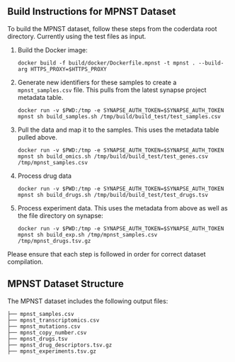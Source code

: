 ## Build Instructions for MPNST Dataset

To build the MPNST dataset, follow these steps from the coderdata root
directory. Currently using the test files as input. 

1. Build the Docker image:
   ```
   docker build -f build/docker/Dockerfile.mpnst -t mpnst . --build-arg HTTPS_PROXY=$HTTPS_PROXY
   ```

2. Generate new identifiers for these samples to create a
   `mpnst_samples.csv` file. This pulls from the latest synapse
   project metadata table.
   ```
   docker run -v $PWD:/tmp -e SYNAPSE_AUTH_TOKEN=$SYNAPSE_AUTH_TOKEN mpnst sh build_samples.sh /tmp/build/build_test/test_samples.csv
   ```

3. Pull the data and map it to the samples. This uses the metadata
   table pulled above.
   ```
   docker run -v $PWD:/tmp -e SYNAPSE_AUTH_TOKEN=$SYNAPSE_AUTH_TOKEN mpnst sh build_omics.sh /tmp/build/build_test/test_genes.csv /tmp/mpnst_samples.csv 
   ```

4. Process drug data
   ```
   docker run -v $PWD:/tmp -e SYNAPSE_AUTH_TOKEN=$SYNAPSE_AUTH_TOKEN  mpnst sh build_drugs.sh /tmp/build/build_test/test_drugs.tsv
   ```
   
5. Process experiment data. This uses the metadata from above as well as the file directory on synapse:
   ```
   docker run -v $PWD:/tmp -e SYNAPSE_AUTH_TOKEN=$SYNAPSE_AUTH_TOKEN mpnst sh build_exp.sh /tmp/mpnst_samples.csv /tmp/mpnst_drugs.tsv.gz
   ```

Please ensure that each step is followed in order for correct dataset compilation.

## MPNST Dataset Structure
The MPNST dataset includes the following output files:
```
├── mpnst_samples.csv
├── mpnst_transcriptomics.csv
├── mpnst_mutations.csv
├── mpnst_copy_number.csv
├── mpnst_drugs.tsv
├── mpnst_drug_descriptors.tsv.gz
├── mpnst_experiments.tsv.gz
```

